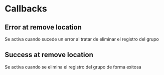 # Callbacks

## Error at remove location

Se activa cuando sucede un error al tratar de eliminar el registro del grupo

## Success at remove location

Se activa cuando se elimina el registro del grupo de forma exitosa

